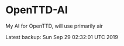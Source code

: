 # OpenTTD-AI
My AI for OpenTTD, will use primarily air

Latest backup: Sun Sep 29 02:32:01 UTC 2019
